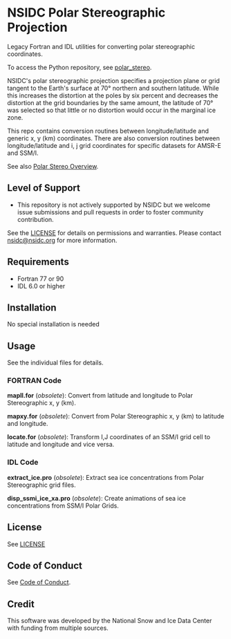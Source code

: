 # NSIDC Polar Stereographic Projection

Legacy Fortran and IDL utilities for converting polar stereographic coordinates.

To access the Python repository, see [polar_stereo](https://github.com/nsidc/polar_stereo.git).

NSIDC's polar stereographic projection specifies a projection plane or grid tangent to the Earth's surface at 70° northern and southern latitude. While this increases the distortion at the poles by six percent and decreases the distortion at the grid boundaries by the same amount, the latitude of 70° was selected so that little or no distortion would occur in the marginal ice zone.

This repo contains conversion routines between longitude/latitude and generic x, y (km) coordinates. There are also conversion routines between longitude/latitude and i, j grid coordinates for specific datasets for AMSR-E and SSM/I.

See also [Polar Stereo Overview](https://nsidc.org/data/polar-stereo).

## Level of Support

* This repository is not actively supported by NSIDC but we welcome issue submissions and pull requests in order to foster community contribution.

See the [LICENSE](LICENSE.md) for details on permissions and warranties.  Please contact nsidc@nsidc.org for more information.

## Requirements

* Fortran 77 or 90
* IDL 6.0 or higher

## Installation

No special installation is needed

## Usage

See the individual files for details.  

### FORTRAN Code

**mapll.for** (_obsolete_): Convert from latitude and longitude to Polar Stereographic x, y (km).

**mapxy.for** (_obsolete_): Convert from Polar Stereographic x, y (km) to latitude and longitude.

**locate.for** (_obsolete_): Transform I,J coordinates of an SSM/I grid cell to latitude and longitude and vice versa.

### IDL Code

**extract_ice.pro** (_obsolete_): Extract sea ice concentrations from Polar Stereographic grid files.

**disp_ssmi_ice_xa.pro** (_obsolete_): Create animations of sea ice concentrations from SSM/I Polar Grids.

## License

See [LICENSE](LICENSE.md)

## Code of Conduct

See [Code of Conduct](CODE_OF_CONDUCT.md).

## Credit

This software was developed by the National Snow and Ice Data Center with funding from multiple sources.
